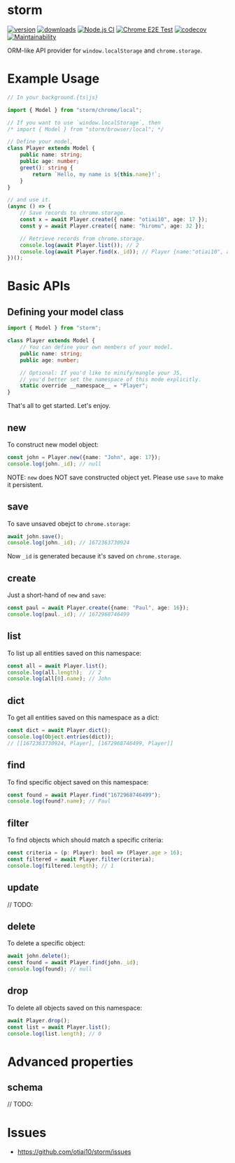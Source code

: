 # storm

[![version](https://img.shields.io/npm/v/storm)](https://www.npmjs.com/package/storm)
[![downloads](https://img.shields.io/npm/dt/storm)](https://www.npmjs.com/package/storm)
[![Node.js CI](https://github.com/otiai10/storm/actions/workflows/node.yml/badge.svg)](https://github.com/otiai10/storm/actions/workflows/node.yml)
[![Chrome E2E Test](https://github.com/otiai10/storm/actions/workflows/chrome-test.yml/badge.svg)](https://github.com/otiai10/storm/actions/workflows/chrome-test.yml)
[![codecov](https://codecov.io/github/otiai10/storm/branch/main/graph/badge.svg?token=z3Nzs6xVGF)](https://codecov.io/github/otiai10/storm)
[![Maintainability](https://api.codeclimate.com/v1/badges/df8271f73cd0791369f6/maintainability)](https://codeclimate.com/github/otiai10/storm/maintainability)

ORM-like API provider for `window.localStorage` and `chrome.storage`.

# Example Usage

```typescript
// In your background.{ts|js}

import { Model } from "storm/chrome/local";

// If you want to use `window.localStorage`, then
/* import { Model } from "storm/browser/local"; */

// Define your model,
class Player extends Model {
    public name: string;
    public age: number;
    greet(): string {
        return `Hello, my name is ${this.name}!`;
    }
}

// and use it.
(async () => {
    // Save records to chrome.storage.
    const x = await Player.create({ name: "otiai10", age: 17 });
    const y = await Player.create({ name: "hiromu", age: 32 });

    // Retrieve records from chrome.storage.
    console.log(await Player.list()); // 2
    console.log(await Player.find(x._id)); // Player {name:"otiai10", age: 17}
})();
```

# Basic APIs

## Defining your model class

```typescript
import { Model } from "storm";

class Player extends Model {
    // You can define your own members of your model.
    public name: string;
    public age: number;

    // Optional: If you'd like to minify/mangle your JS,
    // you'd better set the namespace of this mode explicitly.
    static override __namespace__ = "Player";
}
```

That's all to get started. Let's enjoy.

## new

To construct new model object:

```typescript
const john = Player.new({name: "John", age: 17});
console.log(john._id); // null
```

NOTE: `new` does NOT save constructed object yet. Please use `save` to make it persistent.

## save

To save unsaved obejct to `chrome.storage`:

```typescript
await john.save();
console.log(john._id); // 1672363730924
```

Now `_id` is generated because it's saved on `chrome.storage`.

## create

Just a short-hand of `new` and `save`:

```typescript
const paul = await Player.create({name: "Paul", age: 16});
console.log(paul._id); // 1672968746499
```

## list

To list up all entities saved on this namespace:

```typescript
const all = await Player.list();
console.log(all.length);  // 2
console.log(all[0].name); // John
```

## dict

To get all entities saved on this namespace as a dict:

```typescript
const dict = await Player.dict();
console.log(Object.entries(dict));
// [[1672363730924, Player], [1672968746499, Player]]
```

## find

To find specific object saved on this namespace:

```typescript
const found = await Player.find("1672968746499");
console.log(found?.name); // Paul
```

## filter

To find objects which should match a specific criteria:

```typescript
const criteria = (p: Player): bool => (Player.age > 16);
const filtered = await Player.filter(criteria);
console.log(filtered.length); // 1
```

## update

// TODO:

## delete

To delete a specific object:

```typescript
await john.delete();
const found = await Player.find(john._id);
console.log(found); // null
```

## drop

To delete all objects saved on this namespace:

```typescript
await Player.drop();
const list = await Player.list();
console.log(list.length); // 0
```

# Advanced properties

## schema

// TODO:

# Issues

- https://github.com/otiai10/storm/issues
